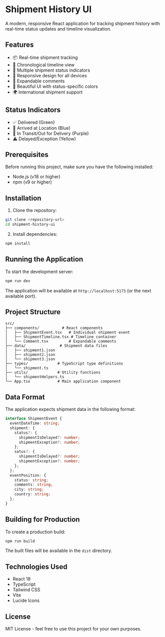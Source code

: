 # Shipment History UI

A modern, responsive React application for tracking shipment history with real-time status updates and timeline visualization.

## Features

- 📦 Real-time shipment tracking
- 📅 Chronological timeline view
- 🚚 Multiple shipment status indicators
- 📱 Responsive design for all devices
- 💬 Expandable comments
- 🎨 Beautiful UI with status-specific colors
- 🌍 International shipment support

## Status Indicators

- ✅ Delivered (Green)
- 📍 Arrived at Location (Blue)
- 🚛 In Transit/Out for Delivery (Purple)
- ⚠️ Delayed/Exception (Yellow)

## Prerequisites

Before running this project, make sure you have the following installed:
- Node.js (v18 or higher)
- npm (v9 or higher)

## Installation

1. Clone the repository:
```bash
git clone <repository-url>
cd shipment-history-ui
```

2. Install dependencies:
```bash
npm install
```

## Running the Application

To start the development server:

```bash
npm run dev
```

The application will be available at `http://localhost:5173` (or the next available port).

## Project Structure

```
src/
├── components/          # React components
│   ├── ShipmentEvent.tsx   # Individual shipment event
│   ├── ShipmentTimeline.tsx # Timeline container
│   └── Comment.tsx         # Expandable comments
├── data/               # Shipment data files
│   ├── shipment1.json
│   ├── shipment2.json
│   └── shipment3.json
├── types/             # TypeScript type definitions
│   └── shipment.ts
├── utils/             # Utility functions
│   └── shipmentHelpers.ts
└── App.tsx            # Main application component
```

## Data Format

The application expects shipment data in the following format:

```typescript
interface ShipmentEvent {
  eventDateTime: string;
  shipment: {
    status?: {
      shipmentIsDelayed?: number;
      shipmentException?: number;
    };
    satus?: {
      shipmentIsDelayed?: number;
      shipmentException?: number;
    };
  };
  eventPosition: {
    status: string;
    comments: string;
    city: string;
    country: string;
  };
}
```

## Building for Production

To create a production build:

```bash
npm run build
```

The built files will be available in the `dist` directory.

## Technologies Used

- React 18
- TypeScript
- Tailwind CSS
- Vite
- Lucide Icons

## License

MIT License - feel free to use this project for your own purposes.